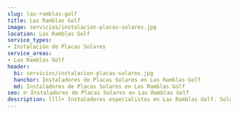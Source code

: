 ```yaml
---
slug: las-ramblas-golf
title: Las Ramblas Golf
image: servicios/instalacion-placas-solares.jpg
location: Las Ramblas Golf
service_types:
- Instalación de Placas Solares
service_areas:
- Las Ramblas Golf
header:
  bi: servicios/instalacion-placas-solares.jpg
  hanchor: Instaladores de Placas Solares en Las Ramblas Golf
  md: Instaladores de Placas Solares en Las Ramblas Golf
seo: ᐅ Instaladores de Placas Solares en Las Ramblas Golf
description: llll➤ Instaladores especialistas en Las Ramblas Golf. Soluciones sostenibles y eficientes. Mejores técnicas y precios competitivos ✅ ¡Contáctanos!
---
```

